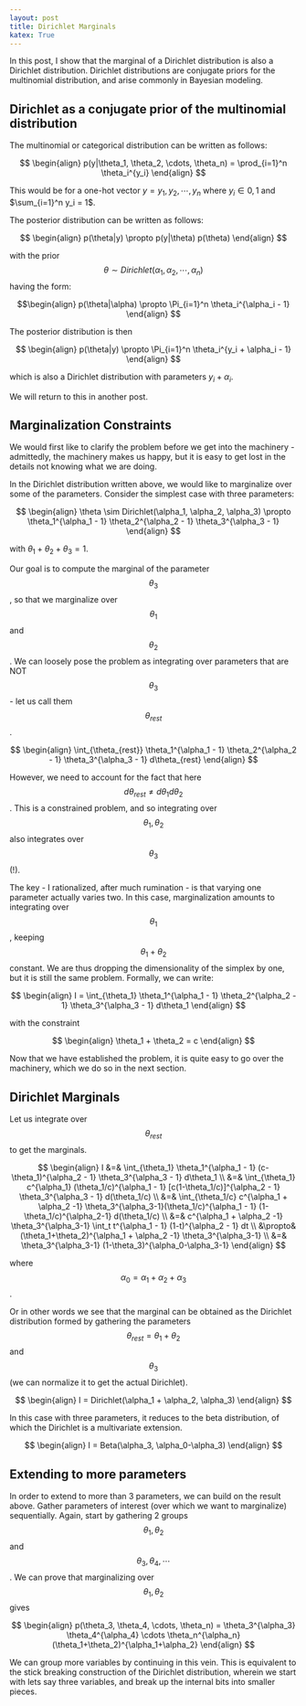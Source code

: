 ```yaml
---
layout: post
title: Dirichlet Marginals
katex: True
---
```

In this post, I show that the marginal of a Dirichlet distribution is also a Dirichlet distribution. Dirichlet distributions are conjugate priors for the multinomial distribution, and arise commonly in Bayesian modeling.

## Dirichlet as a conjugate prior of the multinomial distribution
The multinomial or categorical distribution can be written as follows:

$$ \begin{align}
p(y|\theta_1, \theta_2, \cdots, \theta_n) = \prod_{i=1}^n \theta_i^{y_i} 
\end{align} $$

This would be for a one-hot vector $y={y_1, y_2, \cdots, y_n}$ where $y_i \in {0, 1}$ and $\sum_{i=1}^n y_i = 1$. 

The posterior distribution can be written as follows:

$$ \begin{align}
p(\theta|y) \propto p(y|\theta) p(\theta)
\end{align} $$

with the prior $$ \theta \sim Dirichlet(\alpha_1, \alpha_2, \cdots, \alpha_n) $$ having the form:

$$\begin{align}
p(\theta|\alpha) \propto \Pi_{i=1}^n \theta_i^{\alpha_i - 1}
\end{align} $$

The posterior distribution is then

$$ \begin{align}
p(\theta|y) \propto \Pi_{i=1}^n \theta_i^{y_i + \alpha_i - 1}
\end{align} $$

which is also a Dirichlet distribution with parameters $y_i + \alpha_i$. 

We will return to this in another post. 

## Marginalization Constraints
We would first like to clarify the problem before we get into the machinery - admittedly, the machinery makes us happy, but it is easy to get lost in the details not knowing what we are doing. 

In the Dirichlet distribution written above, we would like to marginalize over some of the parameters. Consider the simplest case with three parameters:

$$ \begin{align}
\theta \sim Dirichlet(\alpha_1, \alpha_2, \alpha_3) \propto \theta_1^{\alpha_1 - 1} \theta_2^{\alpha_2 - 1} \theta_3^{\alpha_3 - 1}
\end{align} $$

with $\theta_1 + \theta_2 + \theta_3 = 1$. 

Our goal is to compute the marginal of the parameter $$\theta_3$$, so that we marginalize over $$\theta_1$$ and $$\theta_2$$. We can loosely pose the problem as integrating over parameters that are NOT $$\theta_3$$ - let us call them $$\theta_{rest}$$. 

$$ \begin{align} 
\int_{\theta_{rest}} \theta_1^{\alpha_1 - 1} \theta_2^{\alpha_2 - 1} \theta_3^{\alpha_3 - 1} d\theta_{rest}
\end{align} $$

However, we need to account for the fact that here $$ d\theta_{rest} \neq d\theta_1 d\theta_2$$. This is a constrained problem, and so integrating over $$\theta_1, \theta_2$$ also integrates over $$\theta_3$$ (!). 

The key - I rationalized, after much rumination - is that varying one parameter actually varies two. In this case, marginalization amounts to integrating over $$\theta_1$$, keeping $$\theta_1+\theta_2$$ constant. We are thus dropping the dimensionality of the simplex by one, but it is still the same problem. Formally, we can write:

$$ \begin{align} 
I = \int_{\theta_1} \theta_1^{\alpha_1 - 1} \theta_2^{\alpha_2 - 1} \theta_3^{\alpha_3 - 1} d\theta_1
\end{align} $$

with the constraint 

$$ \begin{align} 
\theta_1 + \theta_2 = c
\end{align} $$

Now that we have established the problem, it is quite easy to go over the machinery, which we do so in the next section. 

## Dirichlet Marginals 
Let us integrate over $$\theta_{rest}$$ to get the marginals. 

$$ \begin{align}
I &=& \int_{\theta_1} \theta_1^{\alpha_1 - 1} (c-\theta_1)^{\alpha_2 - 1} \theta_3^{\alpha_3 - 1} d\theta_1 \\
&=& \int_{\theta_1} c^{\alpha_1} (\theta_1/c)^{\alpha_1 - 1} [c(1-\theta_1/c)]^{\alpha_2 - 1} \theta_3^{\alpha_3 - 1} d(\theta_1/c) \\
&=& \int_{\theta_1/c} c^{\alpha_1 + \alpha_2 -1} \theta_3^{\alpha_3-1}(\theta_1/c)^{\alpha_1 - 1} (1-\theta_1/c)^{\alpha_2-1} d(\theta_1/c) \\
&=& c^{\alpha_1 + \alpha_2 -1} \theta_3^{\alpha_3-1} \int_t t^{\alpha_1 - 1} (1-t)^{\alpha_2 - 1} dt \\
&\propto& (\theta_1+\theta_2)^{\alpha_1 + \alpha_2 -1} \theta_3^{\alpha_3-1} \\
&=& \theta_3^{\alpha_3-1} (1-\theta_3)^{\alpha_0-\alpha_3-1}
\end{align} $$

where $$\alpha_0 = \alpha_1 + \alpha_2 + \alpha_3$$.

Or in other words we see that the marginal can be obtained as the Dirichlet distribution formed by gathering the parameters $$\theta_{rest}=\theta_1+\theta_2$$ and $$\theta_3$$ (we can normalize it to get the actual Dirichlet).

$$ \begin{align} 
I = Dirichlet(\alpha_1 + \alpha_2, \alpha_3)
\end{align}
$$ 

In this case with three parameters, it reduces to the beta distribution, of which the Dirichlet is a multivariate extension. 

$$ \begin{align} 
I = Beta(\alpha_3, \alpha_0-\alpha_3)
\end{align} $$

## Extending to more parameters
In order to extend to more than 3 parameters, we can build on the result above. Gather parameters of interest (over which we want to marginalize) sequentially. Again, start by gathering 2 groups $$ \theta_1, \theta_2 $$ and $$ \theta_3, \theta_4, \cdots $$. We can prove that marginalizing over $$\theta_1, \theta_2$$ gives 

$$ \begin{align} 
p(\theta_3, \theta_4, \cdots, \theta_n) = \theta_3^{\alpha_3} \theta_4^{\alpha_4} \cdots \theta_n^{\alpha_n}  (\theta_1+\theta_2)^{\alpha_1+\alpha_2}
\end{align} $$

We can group more variables by continuing in this vein. This is equivalent to the stick breaking construction of the Dirichlet distribution, wherein we start with lets say three variables, and break up the internal bits into smaller pieces. 

